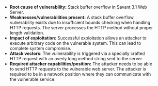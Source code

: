 - **Root cause of vulnerability:** Stack buffer overflow in Savant 3.1 Web Server.
- **Weaknesses/vulnerabilities present:** A stack buffer overflow vulnerability exists due to insufficient bounds checking when handling HTTP requests. The server processes the HTTP method without proper length validation.
- **Impact of exploitation:** Successful exploitation allows an attacker to execute arbitrary code on the vulnerable system. This can lead to complete system compromise.
- **Attack vectors:** The vulnerability is triggered via a specially crafted HTTP request with an overly long method string sent to the server.
- **Required attacker capabilities/position:** The attacker needs to be able to send HTTP requests to the vulnerable web server. The attacker is required to be in a network position where they can communicate with the vulnerable service.